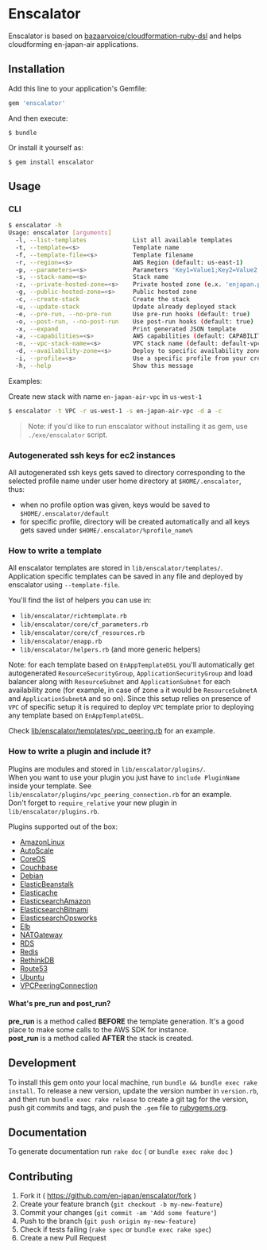 # Enscalator

Enscalator is based on [bazaarvoice/cloudformation-ruby-dsl](https://github.com/bazaarvoice/cloudformation-ruby-dsl) 
and helps cloudforming en-japan-air applications.

## Installation

Add this line to your application's Gemfile:

```ruby
gem 'enscalator'
```

And then execute:

    $ bundle

Or install it yourself as:

    $ gem install enscalator

## Usage

### CLI

```bash
$ enscalator -h
Usage: enscalator [arguments]
  -l, --list-templates             List all available templates
  -t, --template=<s>               Template name
  -f, --template-file=<s>          Template filename
  -r, --region=<s>                 AWS Region (default: us-east-1)
  -p, --parameters=<s>             Parameters 'Key1=Value1;Key2=Value2'
  -s, --stack-name=<s>             Stack name
  -z, --private-hosted-zone=<s>    Private hosted zone (e.x. 'enjapan.prod.')
  -g, --public-hosted-zone=<s>     Public hosted zone
  -c, --create-stack               Create the stack
  -u, --update-stack               Update already deployed stack
  -e, --pre-run, --no-pre-run      Use pre-run hooks (default: true)
  -o, --post-run, --no-post-run    Use post-run hooks (default: true)
  -x, --expand                     Print generated JSON template
  -a, --capabilities=<s>           AWS capabilities (default: CAPABILITY_IAM)
  -n, --vpc-stack-name=<s>         VPC stack name (default: default-vpc)
  -d, --availability-zone=<s>      Deploy to specific availability zone (default: all)
  -i, --profile=<s>                Use a specific profile from your credential file
  -h, --help                       Show this message
```

Examples:

Create new stack with name `en-japan-air-vpc` in `us-west-1`

```bash
$ enscalator -t VPC -r us-west-1 -s en-japan-air-vpc -d a -c
```

> Note: if you'd like to run enscalator without installing it as gem, use `./exe/enscalator` script.

### Autogenerated ssh keys for ec2 instances 

All autogenerated ssh keys gets saved to directory corresponding to the selected profile name under user home 
directory at `$HOME/.enscalator`, thus:

* when no profile option was given, keys would be saved to `$HOME/.enscalator/default`
* for specific profile, directory will be created automatically and all keys gets saved under `$HOME/.enscalator/%profile_name%`

### How to write a template

All enscalator templates are stored in `lib/enscalator/templates/`.
Application specific templates can be saved in any file and deployed by enscalator using `--template-file`.

You'll find the list of helpers you can use in:

* `lib/enscalator/richtemplate.rb`
* `lib/enscalator/core/cf_parameters.rb`
* `lib/enscalator/core/cf_resources.rb`
* `lib/enscalator/enapp.rb`
* `lib/enscalator/helpers.rb` (and more generic helpers)

Note: for each template based on `EnAppTemplateDSL` you'll automatically get autogenerated 
`ResourceSecurityGroup`, `ApplicationSecurityGroup` and load balancer along with `ResourceSubnet` and `ApplicationSubnet` 
for each availability zone (for example, in case of zone `a` it would be `ResourceSubnetA` and `ApplicationSubnetA` and so on).
Since this setup relies on presence of `VPC` of specific setup it is required to deploy `VPC` template prior to
deploying any template based on `EnAppTemplateDSL`.

Check [lib/enscalator/templates/vpc_peering.rb](lib/enscalator/templates/vpc_peering.rb) for an example.


### How to write a plugin and include it?

Plugins are modules and stored in `lib/enscalator/plugins/`.  
When you want to use your plugin you just have to `include PluginName` inside your template.
See `lib/enscalator/plugins/vpc_peering_connection.rb` for an example.  
Don't forget to `require_relative` your new plugin in `lib/enscalator/plugins.rb`.

Plugins supported out of the box:

* [AmazonLinux](lib/enscalator/plugins/amazon_linux.rb)
* [AutoScale](lib/enscalator/plugins/auto_scale.rb)
* [CoreOS](lib/enscalator/plugins/core_os.rb)
* [Couchbase](lib/enscalator/plugins/couchbase.rb)
* [Debian](lib/enscalator/plugins/debian.rb)
* [ElasticBeanstalk](lib/enscalator/plugins/elastic_beanstalk.rb)
* [Elasticache](lib/enscalator/plugins/elasticache.rb)
* [ElasticsearchAmazon](lib/enscalator/plugins/elasticsearch_amazon.rb)
* [ElasticsearchBitnami](lib/enscalator/plugins/elasticsearch_bitnami.rb)
* [ElasticsearchOpsworks](lib/enscalator/plugins/elasticsearch_opsworks.rb)
* [Elb](lib/enscalator/plugins/elb.rb)
* [NATGateway](lib/enscalator/plugins/nat_gateway.rb)
* [RDS](lib/enscalator/plugins/rds.rb)
* [Redis](lib/enscalator/plugins/redis.rb)
* [RethinkDB](lib/enscalator/plugins/rethink_db.rb)
* [Route53](lib/enscalator/plugins/route53.rb)
* [Ubuntu](lib/enscalator/plugins/ubuntu.rb)
* [VPCPeeringConnection](lib/enscalator/plugins/vpc_peering_connection.rb)


#### What's pre_run and post_run?

**pre_run** is a method called **BEFORE** the template generation. It's a good place to make some calls to the AWS SDK for instance.  
**post_run** is a method called **AFTER** the stack is created.

## Development

To install this gem onto your local machine, run `bundle && bundle exec rake install`.
To release a new version, update the version number in `version.rb`, and then run `bundle exec rake release` 
to create a git tag for the version, push git commits and tags, and push the `.gem` file to [rubygems.org](https://rubygems.org).

## Documentation

To generate documentation run `rake doc` ( or `bundle exec rake doc` )

## Contributing

1. Fork it ( https://github.com/en-japan/enscalator/fork )
2. Create your feature branch (`git checkout -b my-new-feature`)
3. Commit your changes (`git commit -am 'Add some feature'`)
4. Push to the branch (`git push origin my-new-feature`)
5. Check if tests failing (`rake spec` or `bundle exec rake spec`)
6. Create a new Pull Request
